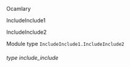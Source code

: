 Ocamlary

IncludeInclude1

IncludeInclude2

Module type `IncludeInclude1.IncludeInclude2`

<a id="type-include_include"></a>

###### type include_include
